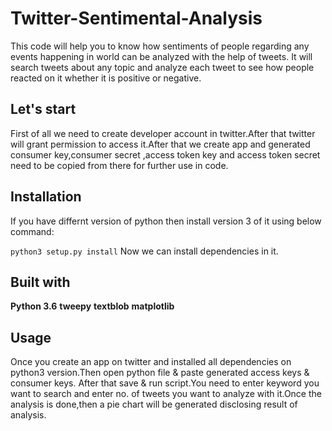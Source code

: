 # Twitter-Sentimental-Analysis
This code will help you to know how sentiments of people regarding any events happening in world can be analyzed with the help of tweets.
It will search tweets about any topic and analyze each tweet to see how people reacted on it whether it is positive or negative.

## Let's start
First of all we need to create developer account in twitter.After that twitter will grant permission to access it.After that we create 
app and generated consumer key,consumer secret ,access token key and access token secret need to be copied from there for further use in code.

## Installation
If you have differnt version of python then install version 3 of it using below command:

```python3 setup.py install```
Now we can install dependencies in it.
## Built with
**Python 3.6**
**tweepy**
**textblob**
**matplotlib**

## Usage
Once you create an app on twitter and installed all dependencies on python3 version.Then open python file & paste generated access keys & consumer keys.
After that save & run script.You need to enter keyword you want to search and enter no. of tweets you want to analyze with it.Once the analysis is done,then
a pie chart will be generated disclosing result of analysis. 

